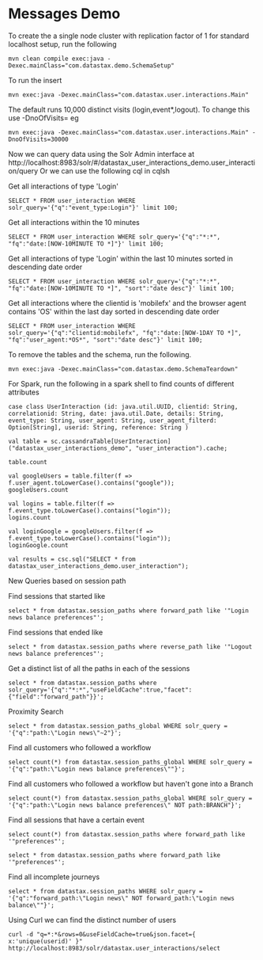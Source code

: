 Messages Demo
======================


To create the a single node cluster with replication factor of 1 for standard localhost setup, run the following

    mvn clean compile exec:java -Dexec.mainClass="com.datastax.demo.SchemaSetup"
    
To run the insert

	mvn exec:java -Dexec.mainClass="com.datastax.user.interactions.Main"
	
The default runs 10,000 distinct visits (login,event*,logout). To change this use -DnoOfVisits=   eg
	
	mvn exec:java -Dexec.mainClass="com.datastax.user.interactions.Main" -DnoOfVisits=30000
	
Now we can query data using the Solr Admin interface at 
http://localhost:8983/solr/#/datastax_user_interactions_demo.user_interaction/query
Or we can use the following cql in cqlsh

Get all interactions of type 'Login'
	
	SELECT * FROM user_interaction WHERE solr_query='{"q":"event_type:Login"}' limit 100;

Get all interactions within the 10 minutes

	SELECT * FROM user_interaction WHERE solr_query='{"q":"*:*", "fq":"date:[NOW-10MINUTE TO *]"}' limit 100; 

Get all interactions of type 'Login' within the last 10 minutes sorted in descending date order
	
	SELECT * FROM user_interaction WHERE solr_query='{"q":"*:*", "fq":"date:[NOW-10MINUTE TO *]", "sort":"date desc"}' limit 100;
	
Get all interactions where the clientid is 'mobilefx' and the browser agent contains 'OS' within the last day sorted in descending date order	
	
	SELECT * FROM user_interaction WHERE solr_query='{"q":"clientid:mobilefx", "fq":"date:[NOW-1DAY TO *]", "fq":"user_agent:*OS*", "sort":"date desc"}' limit 100;
	
To remove the tables and the schema, run the following.

    mvn exec:java -Dexec.mainClass="com.datastax.demo.SchemaTeardown"
	
For Spark, run the following in a spark shell to find counts of different attributes

	case class UserInteraction (id: java.util.UUID, clientid: String, correlationid: String, date: java.util.Date, details: String, event_type: String, user_agent: String, user_agent_filterd: Option[String], userid: String, reference: String )

	val table = sc.cassandraTable[UserInteraction]("datastax_user_interactions_demo", "user_interaction").cache;

	table.count

	val googleUsers = table.filter(f => f.user_agent.toLowerCase().contains("google"));
	googleUsers.count

	val logins = table.filter(f => f.event_type.toLowerCase().contains("login"));
	logins.count	

	val loginGoogle = googleUsers.filter(f => f.event_type.toLowerCase().contains("login"));
	loginGoogle.count

	val results = csc.sql("SELECT * from datastax_user_interactions_demo.user_interaction");

New Queries based on session path 

Find sessions that started like 

	select * from datastax.session_paths where forward_path like '"Login news balance preferences"';
	
Find sessions that ended like 

	select * from datastax.session_paths where reverse_path like '"Logout news balance preferences"';
	
Get a distinct list of all the paths in each of the sessions

	select * from datastax.session_paths where solr_query='{"q":"*:*","useFieldCache":true,"facet":{"field":"forward_path"}}';
	
Proximity Search 

	select * from datastax.session_paths_global WHERE solr_query = '{"q":"path:\"Login news\"~2"}';
	
Find all customers who followed a workflow 

	select count(*) from datastax.session_paths_global WHERE solr_query = '{"q":"path:\"Login news balance preferences\""}';	
	
Find all customers who followed a workflow but haven't gone into a Branch

	select count(*) from datastax.session_paths_global WHERE solr_query = '{"q":"path:\"Login news balance preferences\" NOT path:BRANCH"}';

Find all sessions that have a certain event 

	select count(*) from datastax.session_paths where forward_path like '"preferences"';
	
	select * from datastax.session_paths where forward_path like '"preferences"';

Find all incomplete journeys

	select * from datastax.session_paths WHERE solr_query = '{"q":"forward_path:\"Login news\" NOT forward_path:\"Login news balance\""}'; 

Using Curl we can find the distinct number of users 

	curl -d "q=*:*&rows=0&useFieldCache=true&json.facet={ x:'unique(userid)' }" http://localhost:8983/solr/datastax.user_interactions/select
	
		

